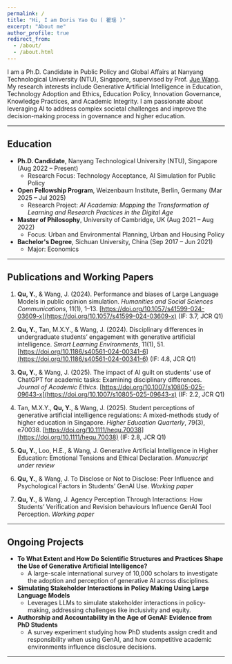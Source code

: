 ```yaml
---
permalink: /
title: "Hi, I am Doris Yao Qu ( 瞿瑶 )"
excerpt: "About me"
author_profile: true
redirect_from: 
  - /about/
  - /about.html
---
```


I am a Ph.D. Candidate in Public Policy and Global Affairs at Nanyang Technological University (NTU), Singapore, supervised by Prof. [Jue Wang](https://dr.ntu.edu.sg/cris/rp/rp00240). My research interests include Generative Artificial Intelligence in Education, Technology Adoption and Ethics, Education Policy, Innovation Governance, Knowledge Practices, and Academic Integrity. I am passionate about leveraging AI to address complex societal challenges and improve the decision-making process in governance and higher education.


---

## Education
- **Ph.D. Candidate**, Nanyang Technological University (NTU), Singapore (Aug 2022 – Present)  
  - Research Focus: Technology Acceptance, AI Simulation for Public Policy  
- **Open Fellowship Program**, Weizenbaum Institute, Berlin, Germany (Mar 2025 – Jul 2025)  
  - Research Project: *AI Academia: Mapping the Transformation of Learning and Research Practices in the Digital Age*  
- **Master of Philosophy**, University of Cambridge, UK (Aug 2021 – Aug 2022)  
  - Focus: Urban and Environmental Planning, Urban and Housing Policy  
- **Bachelor's Degree**, Sichuan University, China (Sep 2017 – Jun 2021)  
  - Major: Economics  
  
---

## Publications and Working Papers
1. **Qu, Y.**, & Wang, J. (2024). Performance and biases of Large Language Models in public opinion simulation. *Humanities and Social Sciences Communications*, 11(1), 1–13. [https://doi.org/10.1057/s41599-024-03609-x](https://doi.org/10.1057/s41599-024-03609-x) (IF: 3.7, JCR Q1)

2. **Qu, Y.**, Tan, M.X.Y., & Wang, J. (2024). Disciplinary differences in undergraduate students’ engagement with generative artificial intelligence. *Smart Learning Environments*, 11(1), 51. [https://doi.org/10.1186/s40561-024-00341-6](https://doi.org/10.1186/s40561-024-00341-6) (IF: 4.8, JCR Q1)

3. **Qu, Y.**, & Wang, J. (2025). The impact of AI guilt on students’ use of ChatGPT for academic tasks: Examining disciplinary differences. *Journal of Academic Ethics*. [https://doi.org/10.1007/s10805-025-09643-x](https://doi.org/10.1007/s10805-025-09643-x) (IF: 2.2, JCR Q1)

4. Tan, M.X.Y., **Qu, Y.**, & Wang, J. (2025). Student perceptions of generative artificial intelligence regulations: A mixed-methods study of higher education in Singapore. *Higher Education Quarterly*, 79(3), e70038. [https://doi.org/10.1111/hequ.70038](https://doi.org/10.1111/hequ.70038) (IF: 2.8, JCR Q1)

5. **Qu, Y.**, Loo, H.E., & Wang, J. Generative Artificial Intelligence in Higher Education: Emotional Tensions and Ethical Declaration. *Manuscript under review*

6. **Qu, Y.**, & Wang, J. To Disclose or Not to Disclose: Peer Influence and Psychological Factors in Students’ GenAI Use. *Working paper*

7. **Qu, Y.**, & Wang, J. Agency Perception Through Interactions: How Students’ Verification and Revision behaviours Influence GenAI Tool Perception. *Working paper*


---

## Ongoing Projects
- **To What Extent and How Do Scientific Structures and Practices Shape the Use of Generative Artificial Intelligence?**  
  - A large-scale international survey of 10,000 scholars to investigate the adoption and perception of generative AI across disciplines.  
- **Simulating Stakeholder Interactions in Policy Making Using Large Language Models**
  - Leverages LLMs to simulate stakeholder interactions in policy-making, addressing challenges like inclusivity and equity.
- **Authorship and Accountability in the Age of GenAI: Evidence from PhD Students**  
  - A survey experiment studying how PhD students assign credit and responsibility when using GenAI, and how competitive academic environments influence disclosure decisions.  

---

<script type="text/javascript" id="clustrmaps" src="//clustrmaps.com/map_v2.js?d=9aHnVzlM_EAp0qTVf_CHfFKjCaBEvbeX4VHjlkGRZYw&cl=ffffff&w=a"></script>
